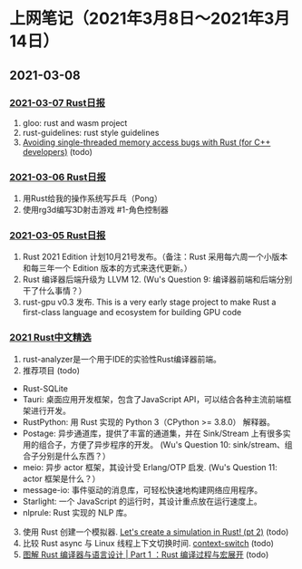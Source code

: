 # 上网笔记（2021年3月8日～2021年3月14日）

## 2021-03-08

### [2021-03-07 Rust日报][rust_210307]

1. gloo: rust and wasm project
2. rust-guidelines: rust style guidelines
3. [Avoiding single-threaded memory access bugs with Rust (for C++ developers)][memory_bugs] (todo)

### [2021-03-06 Rust日报][rust_210306]

1. 用Rust给我的操作系统写乒乓（Pong）
2. 使用rg3d编写3D射击游戏 #1-角色控制器

### [2021-03-05 Rust日报][rust_210305]

1. Rust 2021 Edition 计划10月21号发布。（备注：Rust 采用每六周一个小版本和每三年一个 Edition 版本的方式来迭代更新。）
2. Rust 编译器后端升级为 LLVM 12.
  (Wu's Question 9: 编译器前端和后端分别干了什么事情？）
3. rust-gpu v0.3 发布. This is a very early stage project to make Rust a first-class language and ecosystem for building GPU code

### [2021 Rust中文精选][rust_21]

1. rust-analyzer是一个用于IDE的实验性Rust编译器前端。
2. 推荐项目 (todo)
  - Rust-SQLite
  - Tauri: 桌面应用开发框架，包含了JavaScript API，可以结合各种主流前端框架进行开发。
  - RustPython: 用 Rust 实现的 Python 3（CPython >= 3.8.0） 解释器。
  - Postage: 异步通道库，提供了丰富的通道集，并在 Sink/Stream 上有很多实用的组合子，方便了异步程序的开发。
    (Wu's Question 10: sink/stream、组合子分别是什么东西？）
  - meio: 异步 actor 框架，其设计受 Erlang/OTP 启发.
    (Wu's Question 11: actor 框架是什么？）
  - message-io: 事件驱动的消息库，可轻松快速地构建网络应用程序。
  - Starlight: 一个 JavaScript 的运行时，其设计重点放在运行速度上。
  - nlprule: Rust 实现的 NLP 库。
3. 使用 Rust 创建一个模拟器. [ Let's create a simulation in Rust! (pt 2)][rust_sim_2] (todo)
4. 比较 Rust async 与 Linux 线程上下文切换时间. [context-switch][context_switch] (todo)
5. [图解 Rust 编译器与语言设计 | Part 1 ：Rust 编译过程与宏展开][rust_compile_1] (todo)

  [rust_210307]: https://rustcc.cn/article?id=f778eba1-c896-4aaf-b3ef-d111e2bde80c
  [memory_bugs]: https://radekvit.medium.com/avoiding-single-threaded-memory-access-bugs-with-rust-for-c-developers-2b7fc9c877ec
  [rust_210306]: https://rustcc.cn/article?id=165515b2-777d-4e06-b027-a3152b1e1912
  [rust_210305]: https://rustcc.cn/article?id=b8cd3329-113a-4baf-8f97-c07fcc2c4bc2
  [rust_21]: https://www.yuque.com/chaosbot/rust_magazine_2021/
  [rust_sim_2]: https://pwy.io/en/posts/learning-to-fly-pt2/
  [context_switch]: https://github.com/jimblandy/context-switch
  [rust_compile_1]: https://www.yuque.com/chaosbot/rust_magazine_2021/gkfp6h
